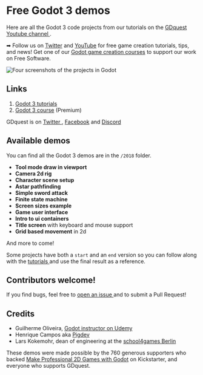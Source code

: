 # Free Godot 3 demos

Here are all the Godot 3 code projects from our tutorials on the [ GDquest Youtube channel ](http://youtube.com/c/gdquest).

➡ Follow us on [Twitter](https://twitter.com/NathanGDQuest) and [YouTube](https://www.youtube.com/c/gdquest/) for free game creation tutorials, tips, and news! Get one of our [Godot game creation courses](https://gdquest.mavenseed.com/) to support our work on Free Software.

![Four screenshots of the projects in Godot](https://raw.githubusercontent.com/GDquest/Godot-engine-tutorial-demos/master/img/godot-3-demos-fs8.png)

## Links

1. [Godot 3 tutorials](https://www.youtube.com/playlist?list=PLhqJJNjsQ7KF0o0ke_CA2QlqK8BxQNSFS)
2. [Godot 3 course](https://gumroad.com/gdquest) (Premium)

GDquest is on [ Twitter ](https://twitter.com/NathanGDquest), [Facebook](https://www.facebook.com/gdquest/) and [Discord](https://discord.gg/87NNb3Z)

## Available demos

You can find all the Godot 3 demos are in the `/2018` folder.

- **Tool mode draw in viewport**
- **Camera 2d rig**
- **Character scene setup**
- **Astar pathfinding**
- **Simple sword attack**
- **Finite state machine**
- **Screen sizes example**
- **Game user interface**
- **Intro to ui containers**
- **Title screen** with keyboard and mouse support
- **Grid based movement** in 2d

And more to come!

Some projects have both a `start` and an `end` version so you can follow along with the [ tutorials ](https://www.youtube.com/playlist?list=PLhqJJNjsQ7KF0o0ke_CA2QlqK8BxQNSFS) and use the final result as a reference.

## Contributors welcome!

If you find bugs, feel free to [ open an issue ](https://github.com/GDQuest/godot-demos/issues) and to submit a Pull Request!

## Credits

- Guilherme Oliveira, [ Godot instructor on Udemy ](https://www.udemy.com/godotcourse/?couponCode=LUVGODOT)
- Henrique Campos aka [ Pigdev ](https://pigdev.itch.io/)
- Lars Kokemohr, dean of engineering at the [school4games Berlin](http://school4games.net/)

These demos were made possible by the 760 generous supporters who backed [Make Professional 2D Games with Godot](https://www.kickstarter.com/projects/gdquest/make-professional-2d-games-godot-engine-online-cou) on Kickstarter, and everyone who supports GDquest.
